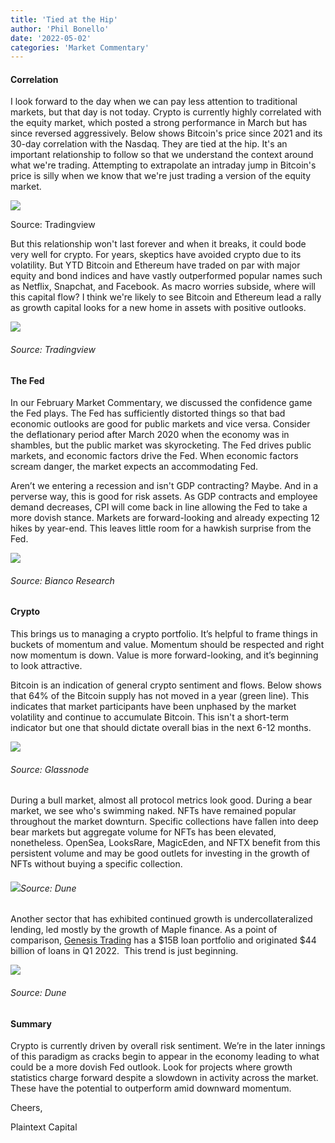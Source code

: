 ```yaml
---
title: 'Tied at the Hip'
author: 'Phil Bonello'
date: '2022-05-02'
categories: 'Market Commentary'
---
```

#### **Correlation**

I look forward to the day when we can pay less attention to traditional markets, but that day is not today. Crypto is currently highly correlated with the equity market, which posted a strong performance in March but has since reversed aggressively. Below shows Bitcoin's price since 2021 and its 30-day correlation with the Nasdaq. They are tied at the hip. It's an important relationship to follow so that we understand the context around what we're trading. Attempting to extrapolate an intraday jump in Bitcoin's price is silly when we know that we're just trading a version of the equity market.

![](/images/https\_\__bucketeer-e05bbc84-baa3-437e-9518-adb32be77984.s3.amazonaws.com_public_images\_09764ad4-6c30-4d2d-b75b-23e835fe55ef\_1585x930.webp)

Source: Tradingview

But this relationship won't last forever and when it breaks, it could bode very well for crypto. For years, skeptics have avoided crypto due to its volatility. But YTD Bitcoin and Ethereum have traded on par with major equity and bond indices and have vastly outperformed popular names such as Netflix, Snapchat, and Facebook. As macro worries subside, where will this capital flow? I think we're likely to see Bitcoin and Ethereum lead a rally as growth capital looks for a new home in assets with positive outlooks.

![](/images/https\_\__bucketeer-e05bbc84-baa3-437e-9518-adb32be77984.s3.amazonaws.com_public_images\_2d862b01-e676-48ff-8d04-c6876bdd9c8b\_1585x931-263135c5.webp)

###### Source: Tradingview

#### **The Fed**

In our February Market Commentary, we discussed the confidence game the Fed plays. The Fed has sufficiently distorted things so that bad economic outlooks are good for public markets and vice versa. Consider the deflationary period after March 2020 when the economy was in shambles, but the public market was skyrocketing. The Fed drives public markets, and economic factors drive the Fed. When economic factors scream danger, the market expects an accommodating Fed.

Aren’t we entering a recession and isn't GDP contracting? Maybe. And in a perverse way, this is good for risk assets. As GDP contracts and employee demand decreases, CPI will come back in line allowing the Fed to take a more dovish stance. Markets are forward-looking and already expecting 12 hikes by year-end. This leaves little room for a hawkish surprise from the Fed.

![](/images/https\_\__bucketeer-e05bbc84-baa3-437e-9518-adb32be77984.s3.amazonaws.com_public_images_b07e60fd-f2c3-4e2f-9fae-6e8b5596940c\_1595x268.webp)

###### Source: Bianco Research

#### **Crypto**

This brings us to managing a crypto portfolio. It’s helpful to frame things in buckets of momentum and value. Momentum should be respected and right now momentum is down. Value is more forward-looking, and it’s beginning to look attractive.

Bitcoin is an indication of general crypto sentiment and flows. Below shows that 64% of the Bitcoin supply has not moved in a year (green line). This indicates that market participants have been unphased by the market volatility and continue to accumulate Bitcoin. This isn't a short-term indicator but one that should dictate overall bias in the next 6-12 months.

![](/images/https\_\__bucketeer-e05bbc84-baa3-437e-9518-adb32be77984.s3.amazonaws.com_public_images\_14317cd5-5289-438c-b755-81a1fdefdf64\_1581x793.webp)

###### Source: Glassnode

During a bull market, almost all protocol metrics look good. During a bear market, we see who's swimming naked. NFTs have remained popular throughout the market downturn. Specific collections have fallen into deep bear markets but aggregate volume for NFTs has been elevated, nonetheless. OpenSea, LooksRare, MagicEden, and NFTX benefit from this persistent volume and may be good outlets for investing in the growth of NFTs without buying a specific collection.

###### ![](/images/https\_\__bucketeer-e05bbc84-baa3-437e-9518-adb32be77984.s3.amazonaws.com_public_images\_3ee08624-ce86-4bd3-99b7-c99926b624d3\_1601x577.webp)Source: Dune

Another sector that has exhibited continued growth is undercollateralized lending, led mostly by the growth of Maple finance. As a point of comparison, [Genesis Trading](https://info.genesistrading.com/hubfs/quarterly-reports/2022/Genesis-Q1-Report-2022.pdf) has a $15B loan portfolio and originated $44 billion of loans in Q1 2022.  This trend is just beginning.

![](/images/https\_\__bucketeer-e05bbc84-baa3-437e-9518-adb32be77984.s3.amazonaws.com_public_images_f35aba5d-2848-4a18-99c2-a9ed946e389f\_647x374.webp)

###### Source: Dune

#### **Summary**

Crypto is currently driven by overall risk sentiment. We’re in the later innings of this paradigm as cracks begin to appear in the economy leading to what could be a more dovish Fed outlook. Look for projects where growth statistics charge forward despite a slowdown in activity across the market. These have the potential to outperform amid downward momentum.

Cheers,

Plaintext Capital
